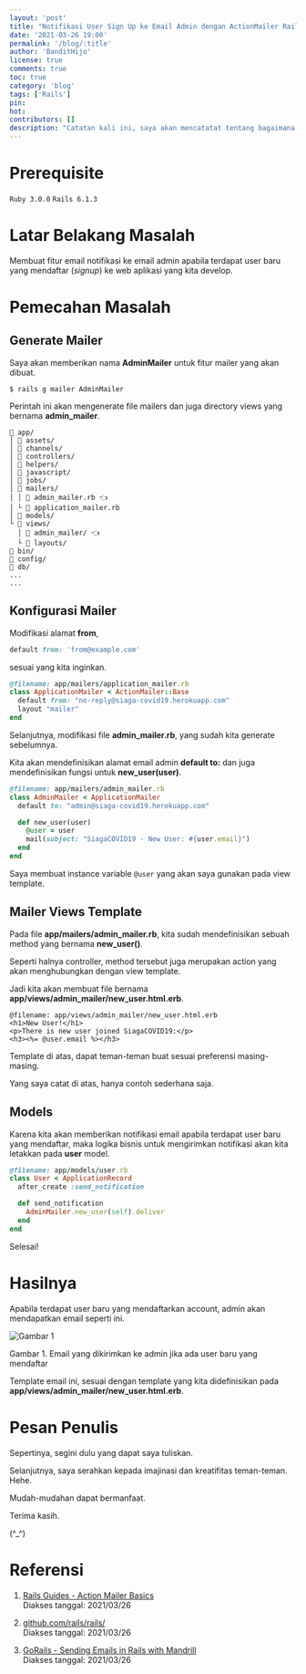 ```yaml
---
layout: 'post'
title: "Notifikasi User Sign Up ke Email Admin dengan ActionMailer Rails"
date: '2021-03-26 19:00'
permalink: '/blog/:title'
author: 'BanditHijo'
license: true
comments: true
toc: true
category: 'blog'
tags: ['Rails']
pin:
hot:
contributors: []
description: "Catatan kali ini, saya akan mencatatat tentang bagaimana membuat email notifikasi yang dikirimakan ke email admin, apabila terdapat user yang baru mendaftar (signup) ke web aplikasi yang kita develop. Kita dapat menggunakan Rails ActionMailer untuk fitur ini."
---
```


# Prerequisite

`Ruby 3.0.0` `Rails 6.1.3`


# Latar Belakang Masalah

Membuat fitur email notifikasi ke email admin apabila terdapat user baru yang mendaftar (*signup*) ke web aplikasi yang kita develop.


# Pemecahan Masalah


## Generate Mailer

Saya akan memberikan nama **AdminMailer** untuk fitur mailer yang akan dibuat.

```
$ rails g mailer AdminMailer
```

Perintah ini akan mengenerate file mailers dan juga directory views yang bernama **admin_mailer**.

```
📂 app/
│ 📁 assets/
│ 📁 channels/
│ 📁 controllers/
│ 📁 helpers/
│ 📁 javascript/
│ 📁 jobs/
│ 📂 mailers/
│ │ 📄 admin_mailer.rb 👈️
│ └ 📄 application_mailer.rb
│ 📁 models/
└ 📂 views/
  │ 📁 admin_mailer/ 👈️
  └ 📁 layouts/
📁 bin/
📁 config/
📁 db/
...
...
```


## Konfigurasi Mailer

Modifikasi alamat **from**,

```ruby
default from: 'from@example.com'
```

sesuai yang kita inginkan.

```ruby
@filename: app/mailers/application_mailer.rb
class ApplicationMailer < ActionMailer::Base
  default from: "no-reply@siaga-covid19.herokuapp.com"
  layout "mailer"
end
```

Selanjutnya, modifikasi file **admin_mailer.rb**, yang sudah kita generate sebelumnya.

Kita akan mendefinisikan alamat email admin **default to:** dan juga mendefinisikan fungsi untuk **new_user(user)**.

```ruby
@filename: app/mailers/admin_mailer.rb
class AdminMailer < ApplicationMailer
  default to: "admin@siaga-covid19.herokuapp.com"

  def new_user(user)
    @user = user
    mail(subject: "SiagaCOVID19 - New User: #{user.email}")
  end
end
```

Saya membuat instance variable `@user` yang akan saya gunakan pada view template.


## Mailer Views Template

Pada file **app/mailers/admin_mailer.rb**, kita sudah mendefinisikan sebuah method yang bernama **new_user()**.

Seperti halnya controller, method tersebut juga merupakan action yang akan menghubungkan dengan view template.

Jadi kita akan membuat file bernama **app/views/admin_mailer/new_user.html.erb**.

```eruby
@filename: app/views/admin_mailer/new_user.html.erb
<h1>New User!</h1>
<p>There is new user joined SiagaCOVID19:</p>
<h3><%= @user.email %></h3>
```

Template di atas, dapat teman-teman buat sesuai preferensi masing-masing.

Yang saya catat di atas, hanya contoh sederhana saja.


## Models

Karena kita akan memberikan notifikasi email apabila terdapat user baru yang mendaftar, maka logika bisnis untuk mengirimkan notifikasi akan kita letakkan pada **user** model.

```ruby
@filename: app/models/user.rb
class User < ApplicationRecord
  after_create :send_notification

  def send_notification
    AdminMailer.new_user(self).deliver
  end
end
```

Selesai!


# Hasilnya

Apabila terdapat user baru yang mendaftarkan account, admin akan mendapatkan email seperti ini.

![Gambar 1](https://i.postimg.cc/Ls7zRQbx/gambar-01.png)

Gambar 1. Email yang dikirimkan ke admin jika ada user baru yang mendaftar

Template email ini, sesuai dengan template yang kita didefinisikan pada **app/views/admin_mailer/new_user.html.erb**.


# Pesan Penulis

Sepertinya, segini dulu yang dapat saya tuliskan.

Selanjutnya, saya serahkan kepada imajinasi dan kreatifitas teman-teman. Hehe.

Mudah-mudahan dapat bermanfaat.

Terima kasih.

(^_^)


# Referensi

1. [Rails Guides - Action Mailer Basics](https://guides.rubyonrails.org/action_mailer_basics.html)
<br>Diakses tanggal: 2021/03/26

2. [github.com/rails/rails/](https://github.com/rails/rails/)
<br>Diakses tanggal: 2021/03/26

3. [GoRails - Sending Emails in Rails with Mandrill](https://youtu.be/LcO5BuyFFAk)
<br>Diakses tanggal: 2021/03/26
